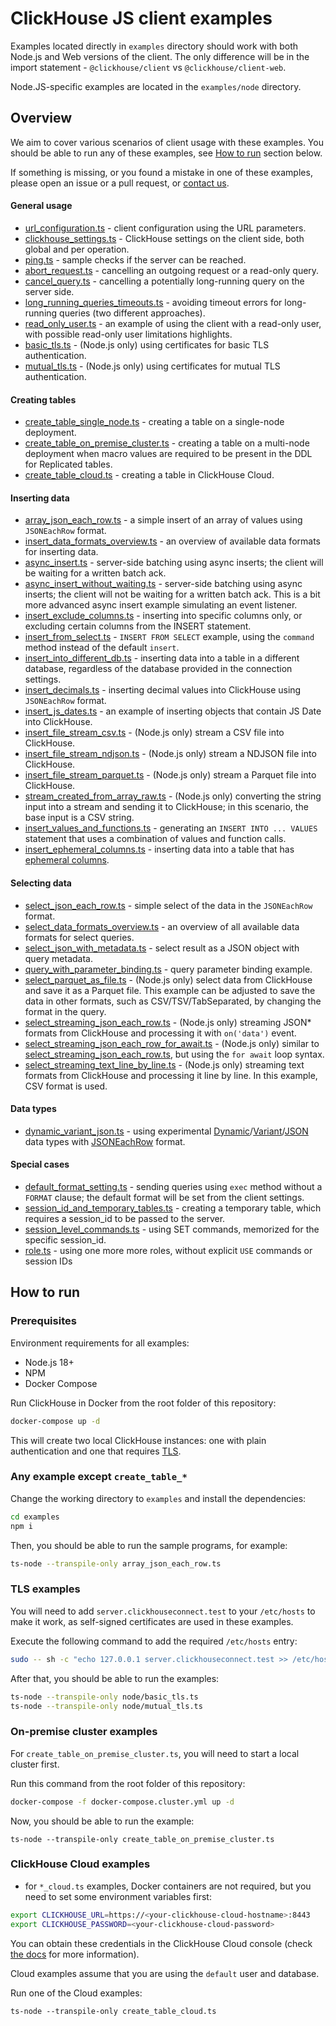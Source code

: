# ClickHouse JS client examples

Examples located directly in `examples` directory should work with both Node.js and Web versions of the client.
The only difference will be in the import statement - `@clickhouse/client` vs `@clickhouse/client-web`.

Node.JS-specific examples are located in the `examples/node` directory.

## Overview

We aim to cover various scenarios of client usage with these examples. You should be able to run any of these examples, see [How to run](#how-to-run) section below.

If something is missing, or you found a mistake in one of these examples, please open an issue or a pull request, or [contact us](../README.md#contact-us).

#### General usage

- [url_configuration.ts](url_configuration.ts) - client configuration using the URL parameters.
- [clickhouse_settings.ts](clickhouse_settings.ts) - ClickHouse settings on the client side, both global and per operation.
- [ping.ts](ping.ts) - sample checks if the server can be reached.
- [abort_request.ts](abort_request.ts) - cancelling an outgoing request or a read-only query.
- [cancel_query.ts](cancel_query.ts) - cancelling a potentially long-running query on the server side.
- [long_running_queries_timeouts.ts](long_running_queries_timeouts.ts) - avoiding timeout errors for long-running queries (two different approaches).
- [read_only_user.ts](read_only_user.ts) - an example of using the client with a read-only user, with possible read-only user limitations highlights.
- [basic_tls.ts](node/basic_tls.ts) - (Node.js only) using certificates for basic TLS authentication.
- [mutual_tls.ts](node/mutual_tls.ts) - (Node.js only) using certificates for mutual TLS authentication.

#### Creating tables

- [create_table_single_node.ts](create_table_single_node.ts) - creating a table on a single-node deployment.
- [create_table_on_premise_cluster.ts](create_table_on_premise_cluster.ts) - creating a table on a multi-node deployment when macro values are required to be present in the DDL for Replicated tables.
- [create_table_cloud.ts](create_table_cloud.ts) - creating a table in ClickHouse Cloud.

#### Inserting data

- [array_json_each_row.ts](array_json_each_row.ts) - a simple insert of an array of values using `JSONEachRow` format.
- [insert_data_formats_overview.ts](insert_data_formats_overview.ts) - an overview of available data formats for inserting data.
- [async_insert.ts](async_insert.ts) - server-side batching using async inserts; the client will be waiting for a written batch ack.
- [async_insert_without_waiting.ts](async_insert_without_waiting.ts) - server-side batching using async inserts; the client will not be waiting for a written batch ack. This is a bit more advanced async insert example simulating an event listener.
- [insert_exclude_columns.ts](insert_exclude_columns.ts) - inserting into specific columns only, or excluding certain columns from the INSERT statement.
- [insert_from_select.ts](insert_from_select.ts) - `INSERT FROM SELECT` example, using the `command` method instead of the default `insert`.
- [insert_into_different_db.ts](insert_into_different_db.ts) - inserting data into a table in a different database, regardless of the database provided in the connection settings.
- [insert_decimals.ts](insert_decimals.ts) - inserting decimal values into ClickHouse using `JSONEachRow` format.
- [insert_js_dates.ts](insert_js_dates.ts) - an example of inserting objects that contain JS Date into ClickHouse.
- [insert_file_stream_csv.ts](node/insert_file_stream_csv.ts) - (Node.js only) stream a CSV file into ClickHouse.
- [insert_file_stream_ndjson.ts](node/insert_file_stream_ndjson.ts) - (Node.js only) stream a NDJSON file into ClickHouse.
- [insert_file_stream_parquet.ts](node/insert_file_stream_parquet.ts) - (Node.js only) stream a Parquet file into ClickHouse.
- [stream_created_from_array_raw.ts](node/stream_created_from_array_raw.ts) - (Node.js only) converting the string input into a stream and sending it to ClickHouse; in this scenario, the base input is a CSV string.
- [insert_values_and_functions.ts](insert_values_and_functions.ts) - generating an `INSERT INTO ... VALUES` statement that uses a combination of values and function calls.
- [insert_ephemeral_columns.ts](insert_ephemeral_columns.ts) - inserting data into a table that has [ephemeral columns](https://clickhouse.com/docs/en/sql-reference/statements/create/table#ephemeral).

#### Selecting data

- [select_json_each_row.ts](select_json_each_row.ts) - simple select of the data in the `JSONEachRow` format.
- [select_data_formats_overview.ts](select_data_formats_overview.ts) - an overview of all available data formats for select queries.
- [select_json_with_metadata.ts](select_json_with_metadata.ts) - select result as a JSON object with query metadata.
- [query_with_parameter_binding.ts](query_with_parameter_binding.ts) - query parameter binding example.
- [select_parquet_as_file.ts](node/select_parquet_as_file.ts) - (Node.js only) select data from ClickHouse and save it as a Parquet file. This example can be adjusted to save the data in other formats, such as CSV/TSV/TabSeparated, by changing the format in the query.
- [select_streaming_json_each_row.ts](node/select_streaming_json_each_row.ts) - (Node.js only) streaming JSON\* formats from ClickHouse and processing it with `on('data')` event.
- [select_streaming_json_each_row_for_await.ts](node/select_streaming_json_each_row_for_await.ts) - (Node.js only) similar to [select_streaming_json_each_row.ts](node/select_streaming_json_each_row.ts), but using the `for await` loop syntax.
- [select_streaming_text_line_by_line.ts](node/select_streaming_text_line_by_line.ts) - (Node.js only) streaming text formats from ClickHouse and processing it line by line. In this example, CSV format is used.

#### Data types

- [dynamic_variant_json.ts](./dynamic_variant_json.ts) - using experimental [Dynamic](https://clickhouse.com/docs/en/sql-reference/data-types/dynamic)/[Variant](https://clickhouse.com/docs/en/sql-reference/data-types/variant)/[JSON](https://clickhouse.com/docs/en/sql-reference/data-types/newjson) data types with [JSONEachRow](https://clickhouse.com/docs/en/interfaces/formats#jsoneachrow) format.

#### Special cases

- [default_format_setting.ts](default_format_setting.ts) - sending queries using `exec` method without a `FORMAT` clause; the default format will be set from the client settings.
- [session_id_and_temporary_tables.ts](session_id_and_temporary_tables.ts) - creating a temporary table, which requires a session_id to be passed to the server.
- [session_level_commands.ts](session_level_commands.ts) - using SET commands, memorized for the specific session_id.
- [role.ts](role.ts) - using one more more roles, without explicit `USE` commands or session IDs

## How to run

### Prerequisites

Environment requirements for all examples:

- Node.js 18+
- NPM
- Docker Compose

Run ClickHouse in Docker from the root folder of this repository:

```bash
docker-compose up -d
```

This will create two local ClickHouse instances: one with plain authentication and one that requires [TLS](#tls-examples).

### Any example except `create_table_*`

Change the working directory to `examples` and install the dependencies:

```sh
cd examples
npm i
```

Then, you should be able to run the sample programs, for example:

```sh
ts-node --transpile-only array_json_each_row.ts
```

### TLS examples

You will need to add `server.clickhouseconnect.test` to your `/etc/hosts` to make it work, as self-signed certificates are used in these examples.

Execute the following command to add the required `/etc/hosts` entry:

```bash
sudo -- sh -c "echo 127.0.0.1 server.clickhouseconnect.test >> /etc/hosts"
```

After that, you should be able to run the examples:

```bash
ts-node --transpile-only node/basic_tls.ts
ts-node --transpile-only node/mutual_tls.ts
```

### On-premise cluster examples

For `create_table_on_premise_cluster.ts`, you will need to start a local cluster first.

Run this command from the root folder of this repository:

```sh
docker-compose -f docker-compose.cluster.yml up -d
```

Now, you should be able to run the example:

```
ts-node --transpile-only create_table_on_premise_cluster.ts
```

### ClickHouse Cloud examples

- for `*_cloud.ts` examples, Docker containers are not required, but you need to set some environment variables first:

```sh
export CLICKHOUSE_URL=https://<your-clickhouse-cloud-hostname>:8443
export CLICKHOUSE_PASSWORD=<your-clickhouse-cloud-password>
```

You can obtain these credentials in the ClickHouse Cloud console (check [the docs](https://clickhouse.com/docs/en/integrations/language-clients/javascript#gather-your-connection-details) for more information).

Cloud examples assume that you are using the `default` user and database.

Run one of the Cloud examples:

```
ts-node --transpile-only create_table_cloud.ts
```
